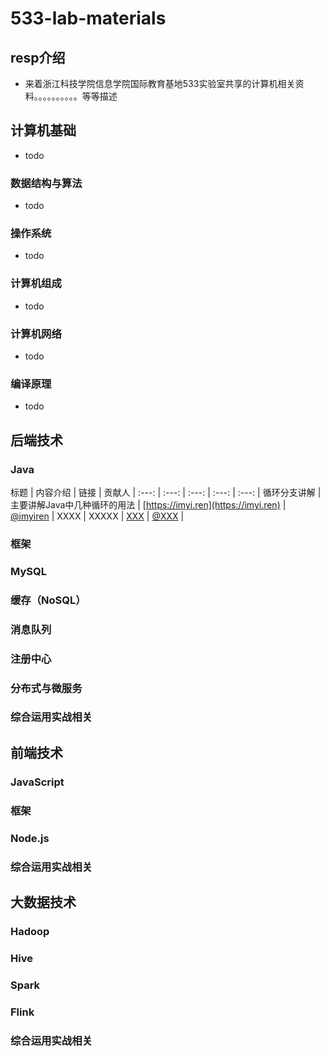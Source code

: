 # 533-lab-materials

## resp介绍
- 来着浙江科技学院信息学院国际教育基地533实验室共享的计算机相关资料。。。。。。。。。。等等描述


## 计算机基础

- todo

### 数据结构与算法

- todo 

### 操作系统

- todo

### 计算机组成

- todo

### 计算机网络

- todo

### 编译原理

- todo

## 后端技术

### Java


标题 | 内容介绍 | 链接 | 贡献人
| :---: | :---: | :---: | :---: | :---: |
循环分支讲解 | 主要讲解Java中几种循环的用法 | [https://imyi.ren](https://imyi.ren)  | [@imyiren](https://github.com/imyiren) | 
XXXX | XXXXX | [XXX](#) | [@XXX](#) | 

### 框架

### MySQL

### 缓存（NoSQL）

### 消息队列

### 注册中心

### 分布式与微服务

### 综合运用实战相关

## 前端技术

### JavaScript

### 框架

### Node.js

### 综合运用实战相关


## 大数据技术

### Hadoop

### Hive

### Spark

### Flink

### 综合运用实战相关